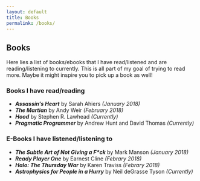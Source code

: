 ```yaml
---
layout: default
title: Books
permalink: /books/
---
```


## Books

Here lies a list of books/ebooks that I have read/listened and are reading/listening to currently. This is all part of my goal of trying to read more. Maybe it might inspire you to pick up a book as well!

### Books I have read/reading
* **_Assassin's Heart_** by Sarah Ahiers _(January 2018)_
* **_The Martian_** by Andy Weir _(February 2018)_
* **_Hood_** by Stephen R. Lawhead _(Currently)_
* **_Pragmatic Programmer_** by Andrew Hunt and David Thomas _(Currently)_

### E-Books I have listened/listening to
* **_The Subtle Art of Not Giving a F*ck_** by Mark Manson _(January 2018)_
* **_Ready Player One_** by Earnest Cline _(Febrary 2018)_
* **_Halo: The Thursday War_** by Karen Traviss _(Febrary 2018)_
* **_Astrophysics for People in a Hurry_** by Neil deGrasse Tyson _(Currently)_
